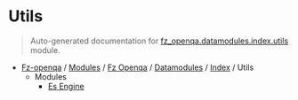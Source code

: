 # Utils

> Auto-generated documentation for [fz_openqa.datamodules.index.utils](blob/master/fz_openqa/datamodules/index/utils/__init__.py) module.

- [Fz-openqa](../../../../README.md#fz-openqa-index) / [Modules](../../../../MODULES.md#fz-openqa-modules) / [Fz Openqa](../../../index.md#fz-openqa) / [Datamodules](../../index.md#datamodules) / [Index](../index.md#index) / Utils
    - Modules
        - [Es Engine](es_engine.md#es-engine)
